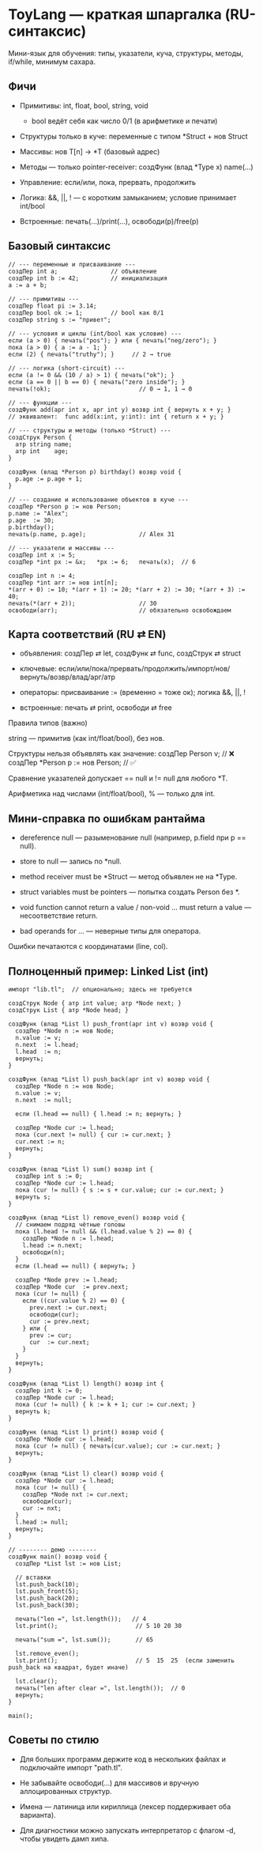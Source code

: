 # ToyLang — краткая шпаргалка (RU-синтаксис)

Мини-язык для обучения: типы, указатели, куча, структуры, методы, if/while, минимум сахара.

## Фичи

* Примитивы: int, float, bool, string, void
  * bool ведёт себя как число 0/1 (в арифметике и печати)

* Структуры только в куче: переменные с типом *Struct + нов Struct

* Массивы: нов T[n] → *T (базовый адрес)

* Методы — только pointer-receiver: создФунк (влад *Type x) name(...)

* Управление: если/или, пока, прервать, продолжить

* Логика: &&, ||, ! — с коротким замыканием; условие принимает int/bool

* Встроенные: печать(...)/print(...), освободи(p)/free(p)

## Базовый синтаксис
```
// --- переменные и присваивание ---
создПер int a;               // объявление
создПер int b := 42;         // инициализация
a := a + b;

// --- примитивы ---
создПер float pi := 3.14;
создПер bool ok := 1;        // bool как 0/1
создПер string s := "привет";

// --- условия и циклы (int/bool как условие) ---
если (a > 0) { печать("pos"); } или { печать("neg/zero"); }
пока (a > 0) { a := a - 1; }
если (2) { печать("truthy"); }     // 2 → true

// --- логика (short-circuit) ---
если (a != 0 && (10 / a) > 1) { печать("ok"); }
если (a == 0 || b == 0) { печать("zero inside"); }
печать(!ok);                         // 0 → 1, 1 → 0

// --- функции ---
создФунк add(арг int x, арг int y) возвр int { вернуть x + y; }
// эквивалент:  func add(x:int, y:int): int { return x + y; }

// --- структуры и методы (только *Struct) ---
создСтрук Person {
  атр string name;
  атр int    age;
}

создФунк (влад *Person p) birthday() возвр void {
  p.age := p.age + 1;
}

// --- создание и использование объектов в куче ---
создПер *Person p := нов Person;
p.name := "Alex";
p.age  := 30;
p.birthday();
печать(p.name, p.age);               // Alex 31

// --- указатели и массивы ---
создПер int x := 5;
создПер *int px := &x;   *px := 6;   печать(x);  // 6

создПер int n := 4;
создПер *int arr := нов int[n];
*(arr + 0) := 10; *(arr + 1) := 20; *(arr + 2) := 30; *(arr + 3) := 40;
печать(*(arr + 2));                  // 30
освободи(arr);                       // обязательно освобождаем
```
## Карта соответствий (RU ⇄ EN)

* объявления: создПер ⇄ let, создФунк ⇄ func, создСтрук ⇄ struct

* ключевые: если/или/пока/прервать/продолжить/импорт/нов/вернуть/возвр/влад/арг/атр

* операторы: присваивание := (временно = тоже ок); логика &&, ||, !

* встроенные: печать ⇄ print, освободи ⇄ free

Правила типов (важно)

string — примитив (как int/float/bool), без нов.

Структуры нельзя объявлять как значение:
создПер Person v; // ❌
создПер *Person p := нов Person; // ✅

Сравнение указателей допускает == null и != null для любого *T.

Арифметика над числами (int/float/bool), % — только для int.

## Мини-справка по ошибкам рантайма

* dereference null — разыменование null (например, p.field при p == null).

* store to null — запись по *null.

* method receiver must be *Struct — метод объявлен не на *Type.

* struct variables must be pointers — попытка создать Person без *.

* void function cannot return a value / non-void ... must return a value — несоответствие return.

* bad operands for ... — неверные типы для оператора.

Ошибки печатаются с координатами (line, col).

## Полноценный пример: Linked List (int)
```
импорт "lib.tl";  // опционально; здесь не требуется

создСтрук Node { атр int value; атр *Node next; }
создСтрук List { атр *Node head; }

создФунк (влад *List l) push_front(арг int v) возвр void {
  создПер *Node n := нов Node;
  n.value := v;
  n.next  := l.head;
  l.head  := n;
  вернуть;
}

создФунк (влад *List l) push_back(арг int v) возвр void {
  создПер *Node n := нов Node;
  n.value := v;
  n.next  := null;

  если (l.head == null) { l.head := n; вернуть; }

  создПер *Node cur := l.head;
  пока (cur.next != null) { cur := cur.next; }
  cur.next := n;
  вернуть;
}

создФунк (влад *List l) sum() возвр int {
  создПер int s := 0;
  создПер *Node cur := l.head;
  пока (cur != null) { s := s + cur.value; cur := cur.next; }
  вернуть s;
}

создФунк (влад *List l) remove_even() возвр void {
  // снимаем подряд чётные головы
  пока (l.head != null && (l.head.value % 2) == 0) {
    создПер *Node n := l.head;
    l.head := n.next;
    освободи(n);
  }
  если (l.head == null) { вернуть; }

  создПер *Node prev := l.head;
  создПер *Node cur  := prev.next;
  пока (cur != null) {
    если ((cur.value % 2) == 0) {
      prev.next := cur.next;
      освободи(cur);
      cur := prev.next;
    } или {
      prev := cur;
      cur  := cur.next;
    }
  }
  вернуть;
}

создФунк (влад *List l) length() возвр int {
  создПер int k := 0;
  создПер *Node cur := l.head;
  пока (cur != null) { k := k + 1; cur := cur.next; }
  вернуть k;
}

создФунк (влад *List l) print() возвр void {
  создПер *Node cur := l.head;
  пока (cur != null) { печать(cur.value); cur := cur.next; }
  вернуть;
}

создФунк (влад *List l) clear() возвр void {
  создПер *Node cur := l.head;
  пока (cur != null) {
    создПер *Node nxt := cur.next;
    освободи(cur);
    cur := nxt;
  }
  l.head := null;
  вернуть;
}

// -------- демо --------
создФунк main() возвр void {
  создПер *List lst := нов List;

  // вставки
  lst.push_back(10);
  lst.push_front(5);
  lst.push_back(20);
  lst.push_back(30);

  печать("len =", lst.length());   // 4
  lst.print();                      // 5 10 20 30

  печать("sum =", lst.sum());       // 65

  lst.remove_even();
  lst.print();                      // 5  15  25  (если заменить push_back на квадрат, будет иначе)

  lst.clear();
  печать("len after clear =", lst.length());  // 0
  вернуть;
}

main();
```
## Советы по стилю

* Для больших программ держите код в нескольких файлах и подключайте импорт "path.tl".

* Не забывайте освободи(...) для массивов и вручную аллоцированных структур.

* Имена — латиница или кириллица (лексер поддерживает оба варианта).

* Для диагностики можно запускать интерпретатор с флагом -d, чтобы увидеть дамп хипа.
